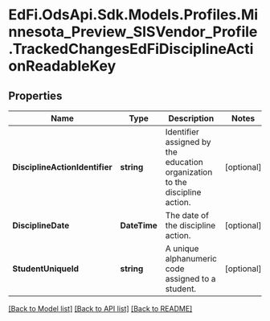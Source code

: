# EdFi.OdsApi.Sdk.Models.Profiles.Minnesota_Preview_SISVendor_Profile.TrackedChangesEdFiDisciplineActionReadableKey

## Properties

Name | Type | Description | Notes
------------ | ------------- | ------------- | -------------
**DisciplineActionIdentifier** | **string** | Identifier assigned by the education organization to the discipline action. | [optional] 
**DisciplineDate** | **DateTime** | The date of the discipline action. | [optional] 
**StudentUniqueId** | **string** | A unique alphanumeric code assigned to a student. | [optional] 

[[Back to Model list]](../README.md#documentation-for-models) [[Back to API list]](../README.md#documentation-for-api-endpoints) [[Back to README]](../README.md)

